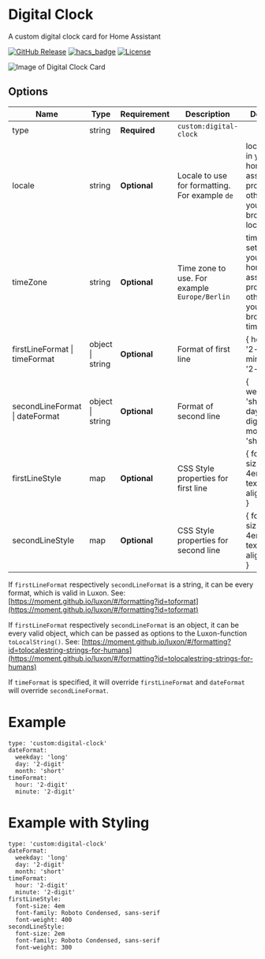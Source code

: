 # Digital Clock

A custom digital clock card for Home Assistant

[![GitHub Release][releases-shield]][releases]
[![hacs_badge](https://img.shields.io/badge/HACS-Default-orange.svg?style=for-the-badge)](https://github.com/hacs/integration)
[![License][license-shield]](LICENSE.md)

![Image of Digital Clock Card](https://github.com/wassy92x/lovelace-digital-clock/blob/master/.images/digital-clock.png?raw=true)

## Options

| Name              | Type    | Requirement  | Description                                 | Default             |
| ----------------- | ------- | ------------ | ------------------------------------------- | ------------------- |
| type              | string  | **Required** | `custom:digital-clock`                      |                     |
| locale            | string  | **Optional** | Locale to use for formatting. For example `de` | locale set in your home assistant profile otherwise your browser locale |
| timeZone          | string  | **Optional** | Time zone to use. For example `Europe/Berlin` | time zone set in your home assistant profile otherwise your browser time zone |
| firstLineFormat &#124; timeFormat   | object &#124; string | **Optional** | Format of first line           | { hour: '2-digit', minute: '2-digit' } |
| secondLineFormat &#124; dateFormat | object  &#124; string  | **Optional** | Format of second line        | { weekday: 'short', day: '2-digit', month: 'short' } |
| firstLineStyle | map  | **Optional** | CSS Style properties for first line        | { font-size: 4em, text-align: left } |
| secondLineStyle | map  | **Optional** | CSS Style properties for second line        | { font-size: 4em, text-align: left } |

If `firstLineFormat` respectively `secondLineFormat` is a string, it can be every format, which is valid in Luxon.
See: [https://moment.github.io/luxon/#/formatting?id=toformat](https://moment.github.io/luxon/#/formatting?id=toformat)

If `firstLineFormat` respectively `secondLineFormat` is an object, it can be every valid object, which can be passed as options to the Luxon-function `toLocalString()`.
See: [https://moment.github.io/luxon/#/formatting?id=tolocalestring-strings-for-humans](https://moment.github.io/luxon/#/formatting?id=tolocalestring-strings-for-humans)

If `timeFormat` is specified, it will override `firstLineFormat` and `dateFormat` will override `secondLineFormat`.

# Example
```
type: 'custom:digital-clock'
dateFormat:
  weekday: 'long'
  day: '2-digit'
  month: 'short'
timeFormat:
  hour: '2-digit'
  minute: '2-digit'
```

# Example with Styling
```
type: 'custom:digital-clock'
dateFormat:
  weekday: 'long'
  day: '2-digit'
  month: 'short'
timeFormat:
  hour: '2-digit'
  minute: '2-digit'
firstLineStyle:
  font-size: 4em
  font-family: Roboto Condensed, sans-serif
  font-weight: 400
secondLineStyle:
  font-size: 2em
  font-family: Roboto Condensed, sans-serif
  font-weight: 300
```

[license-shield]: https://img.shields.io/github/license/wassy92x/lovelace-digital-clock.svg?style=for-the-badge
[releases-shield]: https://img.shields.io/github/release/wassy92x/lovelace-digital-clock.svg?style=for-the-badge
[releases]: https://github.com/wassy92x/lovelace-digital-clock/releases
